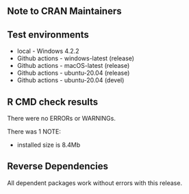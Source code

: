 ## Note to CRAN Maintainers


## Test environments
* local - Windows 4.2.2
* Github actions - windows-latest (release)
* Github actions - macOS-latest (release)
* Github actions - ubuntu-20.04 (release)
* Github actions - ubuntu-20.04 (devel)


## R CMD check results
There were no ERRORs or WARNINGs. 

There was 1 NOTE:
  - installed size is 8.4Mb

## Reverse Dependencies
All dependent packages work without errors with this release.
